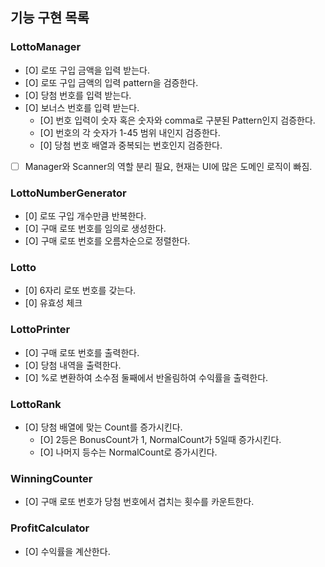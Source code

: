 ## 기능 구현 목록

### LottoManager
- [O] 로또 구입 금액을 입력 받는다.
- [O] 로또 구입 금액의 입력 pattern을 검증한다.
- [O] 당첨 번호를 입력 받는다.
- [O] 보너스 번호를 입력 받는다.
  - [O] 번호 입력이 숫자 혹은 숫자와 comma로 구분된 Pattern인지 검증한다.
  - [O] 번호의 각 숫자가 1-45 범위 내인지 검증한다.
  - [0] 당첨 번호 배열과 중복되는 번호인지 검증한다.
- [ ] Manager와 Scanner의 역할 분리 필요, 현재는 UI에 많은 도메인 로직이 빠짐.

### LottoNumberGenerator
- [0] 로또 구입 개수만큼 반복한다.
- [O] 구매 로또 번호를 임의로 생성한다.
- [O] 구매 로또 번호를 오름차순으로 정렬한다.

### Lotto
- [0] 6자리 로또 번호를 갖는다.
- [0] 유효성 체크

### LottoPrinter
- [O] 구매 로또 번호를 출력한다.
- [O] 당첨 내역을 출력한다.
- [O] %로 변환하여 소수점 둘째에서 반올림하여 수익률을 출력한다.

### LottoRank
- [O] 당첨 배열에 맞는 Count를 증가시킨다.
  - [O] 2등은 BonusCount가 1, NormalCount가 5일때 증가시킨다.
  - [O] 나머지 등수는 NormalCount로 증가시킨다.

### WinningCounter
- [O] 구매 로또 번호가 당첨 번호에서 겹치는 횟수를 카운트한다.

### ProfitCalculator
- [O] 수익률을 계산한다.
